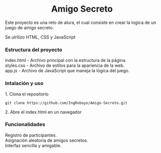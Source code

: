 <h1 align="center">Amigo Secreto</h1>
<p>Este proyecto es una reto de alura, el cual consiste en crear la logica de un juego de amigo secreto.</p>
<p>Se ulrilizo HTML, CSS y JavaScript</p>

<h3>Estructura del proyecto</h3>
<p>
index.html - Archivo principal con la estructura de la página.<br>
styles.css - Archivo de estilos para la apariencia de la web.<br>
app.js - Archivo de JavaScript que maneja la lógica del juego.<br>
</p>

<h3>Intalación y uso</h3>
<p>1. Clona el repositorio</p>

```git clone https://github.com/IngRobayo/Amigo-Secreto.git```
<p>2. Abre el index.html en un navegador</p>

<h3>Funcionalidades</h3>
<p>
Registro de participantes.<br>
Asignación aleatoria de amigos secretos.<br>
Interfaz sencilla y amigable.<br>
</p>
